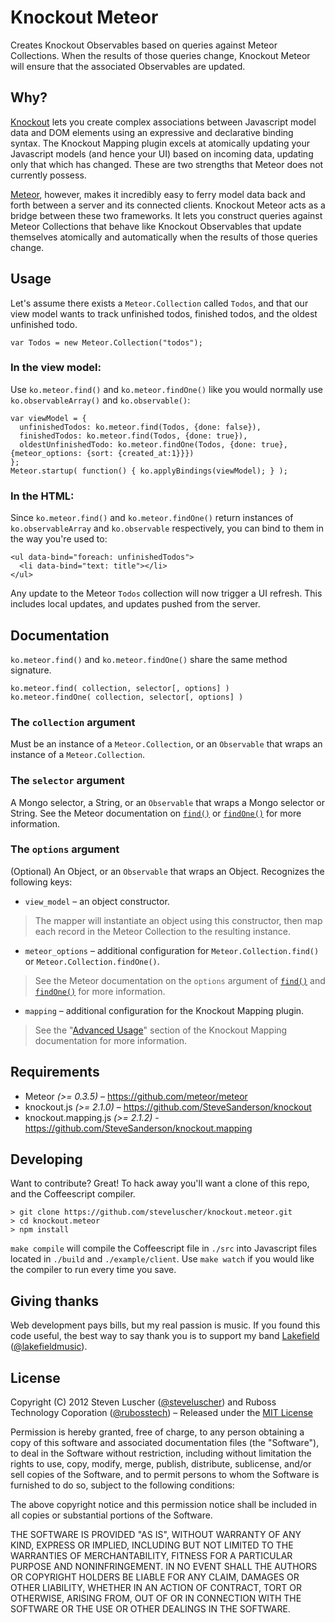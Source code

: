 # Knockout Meteor #

Creates Knockout Observables based on queries against Meteor Collections. When the results of those queries change, Knockout Meteor will ensure that the associated Observables are updated.

## Why? ##

[Knockout](http://knockoutjs.com) lets you create complex associations between Javascript model data and DOM elements using an expressive and declarative binding syntax. The Knockout Mapping plugin excels at atomically updating your Javascript models (and hence your UI) based on incoming data, updating only that which has changed. These are two strengths that Meteor does not currently possess.

[Meteor](http://meteor.com), however, makes it incredibly easy to ferry model data back and forth between a server and its connected clients. Knockout Meteor acts as a bridge between these two frameworks. It lets you construct queries against Meteor Collections that behave like Knockout Observables that update themselves atomically and automatically when the results of those queries change.

## Usage ##

Let's assume there exists a `Meteor.Collection` called `Todos`, and that our view model wants to track unfinished todos, finished todos, and the oldest unfinished todo.

    var Todos = new Meteor.Collection("todos");

### In the view model: ###

Use `ko.meteor.find()` and `ko.meteor.findOne()` like you would normally use `ko.observableArray()` and `ko.observable()`:

    var viewModel = {
      unfinishedTodos: ko.meteor.find(Todos, {done: false}),
      finishedTodos: ko.meteor.find(Todos, {done: true}),
      oldestUnfinishedTodo: ko.meteor.findOne(Todos, {done: true}, {meteor_options: {sort: {created_at:1}}})
    };
    Meteor.startup( function() { ko.applyBindings(viewModel); } );

### In the HTML: ###

Since `ko.meteor.find()` and `ko.meteor.findOne()` return instances of `ko.observableArray` and `ko.observable` respectively, you can bind to them in the way you're used to:

    <ul data-bind="foreach: unfinishedTodos">
      <li data-bind="text: title"></li>
    </ul>

Any update to the Meteor `Todos` collection will now trigger a UI refresh. This includes local updates, and updates pushed from the server.

## Documentation ##

`ko.meteor.find()` and `ko.meteor.findOne()` share the same method signature.

    ko.meteor.find( collection, selector[, options] )
    ko.meteor.findOne( collection, selector[, options] )

### The `collection` argument ###

Must be an instance of a `Meteor.Collection`, or an `Observable` that wraps an instance of a `Meteor.Collection`.

### The `selector` argument ###

A Mongo selector, a String, or an `Observable` that wraps a Mongo selector or String. See the Meteor documentation on [`find()`](http://docs.meteor.com/#find) or [`findOne()`](http://docs.meteor.com/#findone) for more information.

### The `options` argument ###

(Optional) An Object, or an `Observable` that wraps an Object. Recognizes the following keys:

* `view_model` – an object constructor.

> The mapper will instantiate an object using this constructor, then map each record in the Meteor Collection to the resulting instance.

* `meteor_options` – additional configuration for `Meteor.Collection.find()` or `Meteor.Collection.findOne()`.

> See the Meteor documentation on the `options` argument of [`find()`](http://docs.meteor.com/#find) and [`findOne()`](http://docs.meteor.com/#findone) for more information.
 
* `mapping` – additional configuration for the Knockout Mapping plugin.

> See the "[Advanced Usage](http://knockoutjs.com/documentation/plugins-mapping.html#advanced_usage)" section of the Knockout Mapping documentation for more information.

## Requirements ##

* Meteor *(>= 0.3.5)* – https://github.com/meteor/meteor
* knockout.js *(>= 2.1.0)* – https://github.com/SteveSanderson/knockout
* knockout.mapping.js *(>= 2.1.2)* - https://github.com/SteveSanderson/knockout.mapping

## Developing ##

Want to contribute? Great! To hack away you'll want a clone of this repo, and the Coffeescript compiler.

    > git clone https://github.com/steveluscher/knockout.meteor.git
    > cd knockout.meteor
    > npm install

`make compile` will compile the Coffeescript file in `./src` into Javascript files located in `./build` and `./example/client`. Use `make watch` if you would like the compiler to run every time you save.

## Giving thanks ##

Web development pays bills, but my real passion is music. If you found this code useful, the best way to say thank you is to support my band [Lakefield](http://lakefieldmusic.com) ([@lakefieldmusic](http://twitter.com/lakefieldmusic)).

## License ##

Copyright (C) 2012 Steven Luscher ([@steveluscher](http://twitter.com/steveluscher)) and Ruboss Technology Coporation ([@rubosstech](http://twitter.com/rubosstech)) – Released under the [MIT License](http://www.opensource.org/licenses/mit-license.php)

Permission is hereby granted, free of charge, to any person obtaining a copy of this software and associated documentation files (the "Software"), to deal in the Software without restriction, including without limitation the rights to use, copy, modify, merge, publish, distribute, sublicense, and/or sell copies of the Software, and to permit persons to whom the Software is furnished to do so, subject to the following conditions:

The above copyright notice and this permission notice shall be included in all copies or substantial portions of the Software.

THE SOFTWARE IS PROVIDED "AS IS", WITHOUT WARRANTY OF ANY KIND, EXPRESS OR IMPLIED, INCLUDING BUT NOT LIMITED TO THE WARRANTIES OF MERCHANTABILITY, FITNESS FOR A PARTICULAR PURPOSE AND NONINFRINGEMENT. IN NO EVENT SHALL THE AUTHORS OR COPYRIGHT HOLDERS BE LIABLE FOR ANY CLAIM, DAMAGES OR OTHER LIABILITY, WHETHER IN AN ACTION OF CONTRACT, TORT OR OTHERWISE, ARISING FROM, OUT OF OR IN CONNECTION WITH THE SOFTWARE OR THE USE OR OTHER DEALINGS IN THE SOFTWARE.
